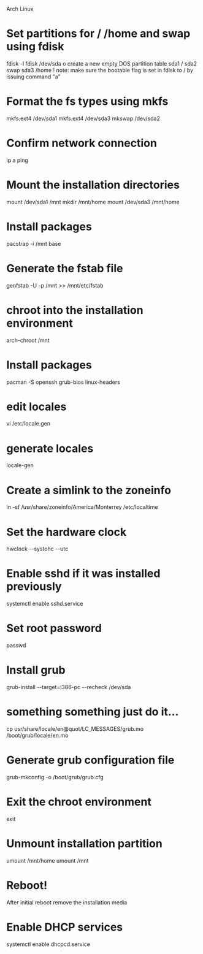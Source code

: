 
Arch Linux

# Set partitions for / /home and swap using fdisk
fdisk -l
fdisk /dev/sda
o create a new empty DOS partition table
sda1 /
sda2 swap
sda3 /home
! note: make sure the bootable flag is set in fdisk to / by issuing command "a"

# Format the fs types using mkfs
mkfs.ext4 /dev/sda1
mkfs.ext4 /dev/sda3
mkswap /dev/sda2

# Confirm network connection
ip a
ping

# Mount the installation directories
mount /dev/sda1 /mnt
mkdir /mnt/home
mount /dev/sda3 /mnt/home

# Install packages
pacstrap -i /mnt base

# Generate the fstab file
genfstab -U -p /mnt >> /mnt/etc/fstab

# chroot into the installation environment
arch-chroot /mnt

# Install packages
pacman -S openssh grub-bios linux-headers

# edit locales
vi /etc/locale.gen

# generate locales
locale-gen

# Create a simlink to the zoneinfo
ln -sf /usr/share/zoneinfo/America/Monterrey /etc/localtime

# Set the hardware clock
hwclock --systohc --utc

# Enable sshd if it was installed previously
systemctl enable sshd.service

# Set root password
passwd

# Install grub
grub-install --target=i386-pc --recheck /dev/sda

# something something just do it...
cp usr/share/locale/en\@quot/LC_MESSAGES/grub.mo /boot/grub/locale/en.mo

# Generate grub configuration file
grub-mkconfig -o /boot/grub/grub.cfg

# Exit the chroot environment
exit

# Unmount installation partition
umount /mnt/home
umount /mnt

# Reboot!


After initial reboot
remove the installation media

# Enable DHCP services
systemctl enable dhcpcd.service
